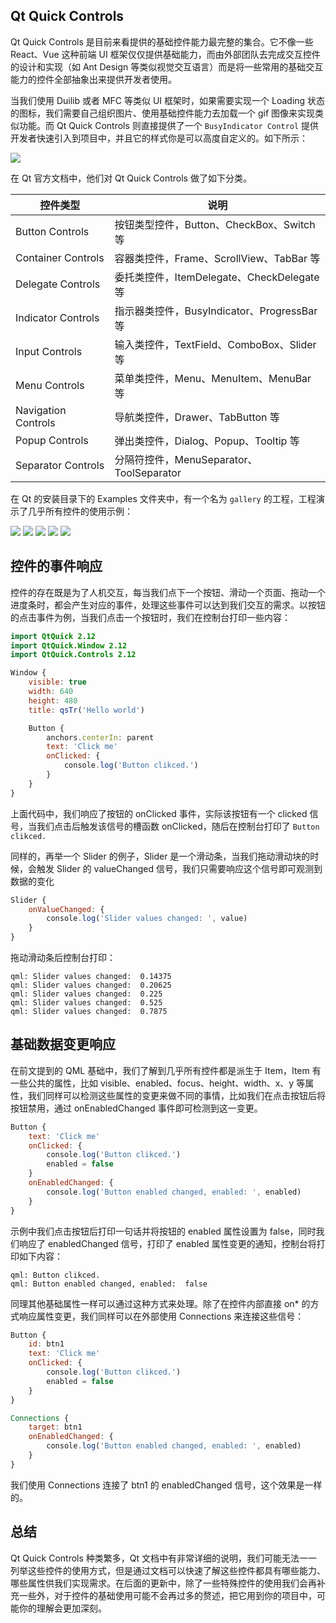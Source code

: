 ## Qt Quick Controls

Qt Quick Controls 是目前来看提供的基础控件能力最完整的集合。它不像一些 React、Vue 这种前端 UI 框架仅仅提供基础能力，而由外部团队去完成交互控件的设计和实现（如 Ant Design 等类似视觉交互语言）而是将一些常用的基础交互能力的控件全部抽象出来提供开发者使用。

当我们使用 Duilib 或者 MFC 等类似 UI 框架时，如果需要实现一个 Loading 状态的图标，我们需要自己组织图片、使用基础控件能力去加载一个 gif 图像来实现类似功能。而 Qt Quick Controls 则直接提供了一个 `BusyIndicator Control` 提供开发者快速引入到项目中，并且它的样式你是可以高度自定义的。如下所示：

<img src="../images/Controls/qtquickcontrols2-busyindicator.png">

在 Qt 官方文档中，他们对 Qt Quick Controls 做了如下分类。

| 控件类型 | 说明 |
| -- |-- |
| Button Controls | 按钮类型控件，Button、CheckBox、Switch 等 |
| Container Controls | 容器类控件，Frame、ScrollView、TabBar 等 |
| Delegate Controls | 委托类控件，ItemDelegate、CheckDelegate 等 |
| Indicator Controls | 指示器类控件，BusyIndicator、ProgressBar 等 |
| Input Controls | 输入类控件，TextField、ComboBox、Slider 等 |
| Menu Controls | 菜单类控件，Menu、MenuItem、MenuBar 等 |
| Navigation Controls | 导航类控件，Drawer、TabButton 等 |
| Popup Controls | 弹出类控件，Dialog、Popup、Tooltip 等 |
| Separator Controls | 分隔符控件，MenuSeparator、ToolSeparator |

在 Qt 的安装目录下的 Examples 文件夹中，有一个名为 `gallery` 的工程，工程演示了几乎所有控件的使用示例：

<img src="../images/2020-10-05_14-34-07.png">

<img src="../images/2020-10-05_14-34-24.png">

<img src="../images/2020-10-05_14-34-38.png">

<img src="../images/2020-10-05_14-34-56.png">

<img src="../images/2020-10-05_14-36-27.png">

## 控件的事件响应

控件的存在既是为了人机交互，每当我们点下一个按钮、滑动一个页面、拖动一个进度条时，都会产生对应的事件，处理这些事件可以达到我们交互的需求。以按钮的点击事件为例，当我们点击一个按钮时，我们在控制台打印一些内容：

```QML
import QtQuick 2.12
import QtQuick.Window 2.12
import QtQuick.Controls 2.12

Window {
    visible: true
    width: 640
    height: 480
    title: qsTr('Hello world')

    Button {
        anchors.centerIn: parent
        text: 'Click me'
        onClicked: {
            console.log('Button clikced.')
        }
    }
}
```

上面代码中，我们响应了按钮的 onClicked 事件，实际该按钮有一个 clicked 信号，当我们点击后触发该信号的槽函数 onClicked，随后在控制台打印了 `Button clikced.`

同样的，再举一个 Slider 的例子，Slider 是一个滑动条，当我们拖动滑动块的时候，会触发 Slider 的 valueChanged 信号，我们只需要响应这个信号即可观测到数据的变化

```QML
Slider {
    onValueChanged: {
        console.log('Slider values changed: ', value)
    }
}
```

拖动滑动条后控制台打印：

```
qml: Slider values changed:  0.14375
qml: Slider values changed:  0.20625
qml: Slider values changed:  0.225
qml: Slider values changed:  0.525
qml: Slider values changed:  0.7875
```

## 基础数据变更响应

在前文提到的 QML 基础中，我们了解到几乎所有控件都是派生于 Item，Item 有一些公共的属性，比如 visible、enabled、focus、height、width、x、y 等属性，我们同样可以检测这些属性的变更来做不同的事情，比如我们在点击按钮后将按钮禁用，通过 onEnabledChanged 事件即可检测到这一变更。

```QML
Button {
    text: 'Click me'
    onClicked: {
        console.log('Button clikced.')
        enabled = false
    }
    onEnabledChanged: {
        console.log('Button enabled changed, enabled: ', enabled)
    }
}
```

示例中我们点击按钮后打印一句话并将按钮的 enabled 属性设置为 false，同时我们响应了 enabledChanged 信号，打印了 enabled 属性变更的通知，控制台将打印如下内容：

```
qml: Button clikced.
qml: Button enabled changed, enabled:  false
```

同理其他基础属性一样可以通过这种方式来处理。除了在控件内部直接 on* 的方式响应属性变更，我们同样可以在外部使用 Connections 来连接这些信号：

```QML
Button {
    id: btn1
    text: 'Click me'
    onClicked: {
        console.log('Button clikced.')
        enabled = false
    }
}

Connections {
    target: btn1
    onEnabledChanged: {
        console.log('Button enabled changed, enabled: ', enabled)
    }
}
```

我们使用 Connections 连接了 btn1 的 enabledChanged 信号，这个效果是一样的。

## 总结

Qt Quick Controls 种类繁多，Qt 文档中有非常详细的说明，我们可能无法一一列举这些控件的使用方式，但是通过文档可以快速了解这些控件都具有哪些能力、哪些属性供我们实现需求。在后面的更新中，除了一些特殊控件的使用我们会再补充一些外，对于控件的基础使用可能不会再过多的赘述，把它用到你的项目中，可能你的理解会更加深刻。

